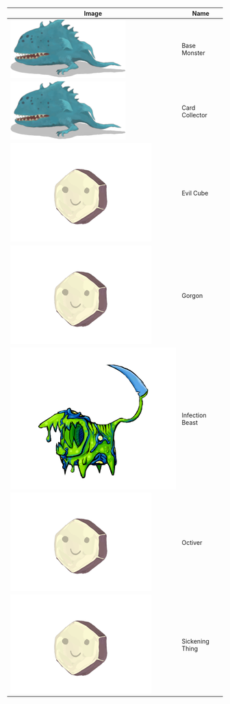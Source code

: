 | Image | Name |
| ----- | ---- |
| ![](creatures/JawWorm.png) | Base Monster |
| ![](creatures/JawWorm.png) | Card Collector |
| ![](creatures/EvilCube.png) | Evil Cube |
| ![](creatures/Gorgon.png) | Gorgon |
| ![](creatures/InfectionBeast.png) | Infection Beast |
| ![](creatures/Octiver.png) | Octiver |
| ![](creatures/SickeningThing.png) | Sickening Thing |
